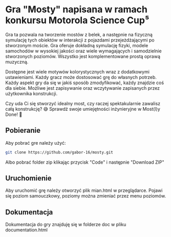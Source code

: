 # Gra "Mosty" napisana w ramach konkursu Motorola Science Cup⁵

Gra ta pozwala na tworzenie mostów z belek, a następnie na fizyczną symulację tych obiektów w interakcji z pojazdami przejeżdżającymi po stworzonym moście.
Gra oferuje dokładną symulację fizyki, modele samochodów w wysokiej jakości oraz wiele wymagających i
samodzielnie stworzonych poziomów. Wszystko jest komplementowane prostą oprawą muzyczną.

Dostępne jest wiele motywów kolorystycznych wraz z dodatkowymi ustawieniami.
Każdy gracz może dostosować grę do własnych potrzeb. Każdy aspekt gry da się w jakiś sposób zmodyfikować, każdy znajdzie coś dla siebie.
Możliwe jest zapisywanie oraz wczytywanie zapisanych przez użytkownika konstrukcji.

Czy uda Ci się stworzyć idealny most, czy raczej spektakularnie zawalisz całą konstrukcję? 😅 Sprawdź swoje umiejętności inżynieryjne w Most(l)y Done! 🚧
## Pobieranie

Aby pobrać gre należy użyć:

```bash
git clone https://github.com/gabor-16/mosty.git
```

Albo pobrać folder zip klikając przycisk "Code" i następnie "Download ZIP"

## Uruchomienie

Aby uruchomić grę należy otworzyć plik mian.html w przeglądarce. Pojawi się poziom samouczkowy, poziomy można zmieniać przez menu poziomów.

## Dokumentacja

Dokumentacja do gry znajduję się w folderze doc w pliku documentation.html
